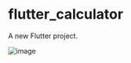 # flutter_calculator

A new Flutter project.

![image](https://github.com/user-attachments/assets/69e4b1d9-96ad-49b8-8c29-9df88446e3a1)

